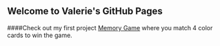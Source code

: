 ## Welcome to Valerie's GitHub Pages

####Check out my first project [Memory Game](https://valerierosen.github.io/MemoryGame/) where you match 4 color cards to win the game. 

